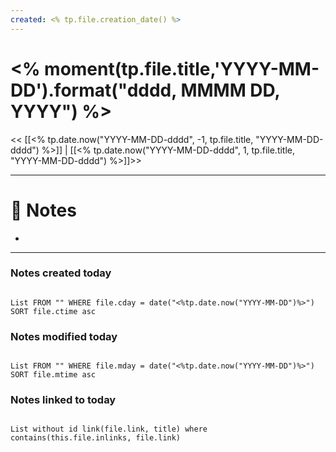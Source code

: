 ```yaml
---
created: <% tp.file.creation_date() %>
---
```


# <% moment(tp.file.title,'YYYY-MM-DD').format("dddd, MMMM DD, YYYY") %>

<< [[<% tp.date.now("YYYY-MM-DD-dddd", -1, tp.file.title, "YYYY-MM-DD-dddd") %>]] | [[<% tp.date.now("YYYY-MM-DD-dddd", 1, tp.file.title, "YYYY-MM-DD-dddd") %>]]>>

---

# 📝 Notes
- 

---

### Notes created today

```dataview

List FROM "" WHERE file.cday = date("<%tp.date.now("YYYY-MM-DD")%>") SORT file.ctime asc

```

### Notes modified today

```dataview

List FROM "" WHERE file.mday = date("<%tp.date.now("YYYY-MM-DD")%>") SORT file.mtime asc

```

### Notes linked to today

```dataview 

List without id link(file.link, title) where contains(this.file.inlinks, file.link)

```